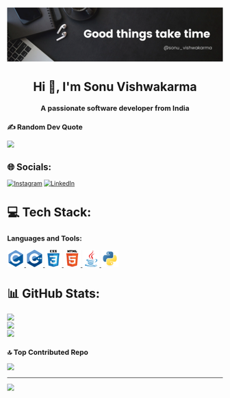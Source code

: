 ![logo](https://github.com/sonuvishwakarmavns/sonuvishwakarmavns/blob/main/gitbanner.png)

<h1 align="center">Hi 👋, I'm Sonu Vishwakarma</h1>
<h3 align="center">A passionate software developer from India</h3>

### ✍️ Random Dev Quote
![](https://quotes-github-readme.vercel.app/api?type=horizontal&theme=radical)


## 🌐 Socials:
[![Instagram](https://img.shields.io/badge/Instagram-%23E4405F.svg?logo=Instagram&logoColor=white)](https://instagram.com/sonuvishwakarmavns) [![LinkedIn](https://img.shields.io/badge/LinkedIn-%230077B5.svg?logo=linkedin&logoColor=white)](https://linkedin.com/in/sonuvishwakarmavns) 

# 💻 Tech Stack:

<h3 align="left">Languages and Tools:</h3>
<p align="left"> <a href="https://www.cprogramming.com/" target="_blank" rel="noreferrer"> <img src="https://raw.githubusercontent.com/devicons/devicon/master/icons/c/c-original.svg" alt="c" width="40" height="40"/> </a> <a href="https://www.w3schools.com/cpp/" target="_blank" rel="noreferrer"> <img src="https://raw.githubusercontent.com/devicons/devicon/master/icons/cplusplus/cplusplus-original.svg" alt="cplusplus" width="40" height="40"/> </a> <a href="https://www.w3schools.com/css/" target="_blank" rel="noreferrer"> <img src="https://raw.githubusercontent.com/devicons/devicon/master/icons/css3/css3-original-wordmark.svg" alt="css3" width="40" height="40"/> </a> <a href="https://www.w3.org/html/" target="_blank" rel="noreferrer"> <img src="https://raw.githubusercontent.com/devicons/devicon/master/icons/html5/html5-original-wordmark.svg" alt="html5" width="40" height="40"/> </a> <a href="https://www.java.com" target="_blank" rel="noreferrer"> <img src="https://raw.githubusercontent.com/devicons/devicon/master/icons/java/java-original.svg" alt="java" width="40" height="40"/> </a> <a href="https://www.python.org" target="_blank" rel="noreferrer"> <img src="https://raw.githubusercontent.com/devicons/devicon/master/icons/python/python-original.svg" alt="python" width="40" height="40"/> </a> </p>

# 📊 GitHub Stats:
![](https://github-readme-stats.vercel.app/api?username=sonuvishwakarmavns&theme=dark&hide_border=false&include_all_commits=false&count_private=false)<br/>
![](https://github-readme-streak-stats.herokuapp.com/?user=sonuvishwakarmavns&theme=dark&hide_border=false)<br/>
![](https://github-readme-stats.vercel.app/api/top-langs/?username=sonuvishwakarmavns&theme=dark&hide_border=false&include_all_commits=false&count_private=false&layout=compact)



### 🔝 Top Contributed Repo
![](https://github-contributor-stats.vercel.app/api?username=sonuvishwakarmavns&limit=5&theme=dark&combine_all_yearly_contributions=true)

---
[![](https://visitcount.itsvg.in/api?id=sonuvishwakarmavns&icon=0&color=0)](https://visitcount.itsvg.in)

<!-- Proudly created with GPRM ( https://gprm.itsvg.in ) -->
